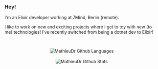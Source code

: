 ### Hey!

I'm an Elixir developer working at 7Mind, Berlin (remote). 

I like to work on new and exciting projects where I get to toy with new (to me) technologies! I've recently switched from being a dotnet dev to Elixir!

<br />
<p align="center">  
  <img src="https://github-readme-stats.vercel.app/api/top-langs/?username=mathieudr&layout=compact&count_private=true&theme=gruvbox" alt="MathieuDr Github Languages" />
  <br />  <br />
  <img src="https://github-readme-stats.vercel.app/api?username=MathieuDR&count_private=true&show_icons=true&theme=gruvbox" alt="MathieuDr Github Stats" />  
</p>

<!--
| ![MathieuDr Github Stats](https://github-readme-stats.vercel.app/api?username=MathieuDR&count_private=true&show_icons=true&theme=gruvbox) | ![MathieuDr Github Languages](https://github-readme-stats.vercel.app/api/top-langs/?username=mathieudr&layout=compact&count_private=true&theme=gruvbox) |
| ------------- | ------------- |
-->
